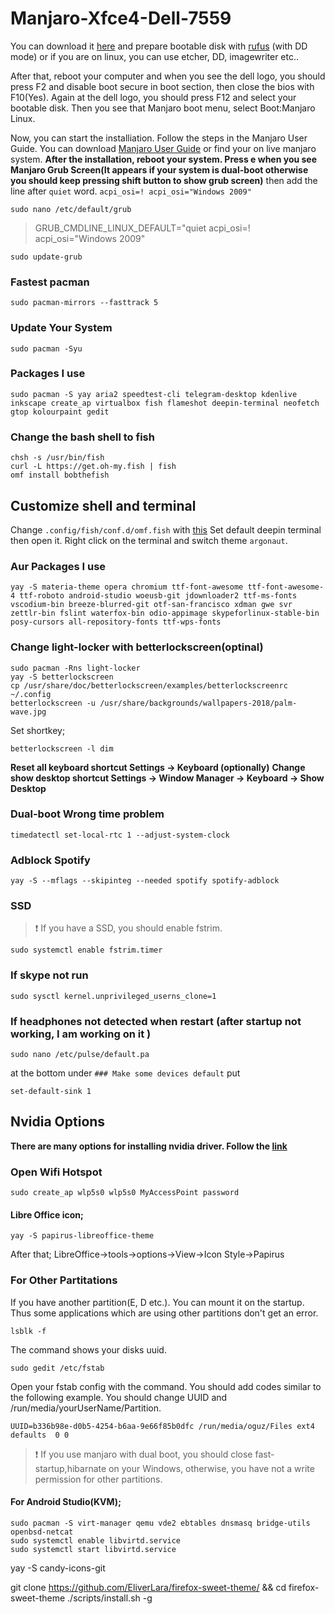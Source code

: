 # Manjaro-Xfce4-Dell-7559
You can download it [here](https://manjaro.org/download/official/xfce/) and prepare bootable disk with [rufus](https://rufus.akeo.ie/) (with DD mode) or if you are on linux, you can use etcher, DD, imagewriter etc..

After that, reboot your computer and when you see the dell logo, you should press F2 and disable boot secure in boot section, then close the bios with F10(Yes). Again at the dell logo, you should press F12 and select your bootable disk. Then you see that Manjaro boot menu, select Boot:Manjaro Linux. 

Now, you can start the installiation. Follow the steps in the Manjaro User Guide. You can download [Manjaro User Guide](https://manjaro.org/support/userguide/) or find your on live manjaro system.
**After the installation, reboot your system. Press e when you see Manjaro Grub Screen(It appears if your system is dual-boot otherwise you should keep pressing shift button to show grub screen)**
then add the line after `quiet` word.
```acpi_osi=! acpi_osi="Windows 2009" ``` 

```
sudo nano /etc/default/grub 
```
> GRUB_CMDLINE_LINUX_DEFAULT="quiet acpi_osi=! acpi_osi=\"Windows 2009\"

```
sudo update-grub
```

### Fastest pacman
```
sudo pacman-mirrors --fasttrack 5
```
### Update Your System
```
sudo pacman -Syu
```



### Packages I use
```
sudo pacman -S yay aria2 speedtest-cli telegram-desktop kdenlive inkscape create_ap virtualbox fish flameshot deepin-terminal neofetch gtop kolourpaint gedit
```
### Change the bash shell to fish
```
chsh -s /usr/bin/fish
curl -L https://get.oh-my.fish | fish
omf install bobthefish
```
## Customize shell and terminal
Change `.config/fish/conf.d/omf.fish` with [this](https://github.com/oguzkaganeren/manjaro-cinnamon-dell-7559/blob/master/.config/fish/omf.fish)
Set default deepin terminal then open it. Right click on the terminal and switch theme `argonaut`.
### Aur Packages I use
```
yay -S materia-theme opera chromium ttf-font-awesome ttf-font-awesome-4 ttf-roboto android-studio woeusb-git jdownloader2 ttf-ms-fonts vscodium-bin breeze-blurred-git otf-san-francisco xdman gwe svr zettlr-bin fslint waterfox-bin odio-appimage skypeforlinux-stable-bin posy-cursors all-repository-fonts ttf-wps-fonts
```
### Change light-locker with betterlockscreen(optinal)
```
sudo pacman -Rns light-locker
yay -S betterlockscreen
cp /usr/share/doc/betterlockscreen/examples/betterlockscreenrc ~/.config
betterlockscreen -u /usr/share/backgrounds/wallpapers-2018/palm-wave.jpg
```
Set shortkey;
```
betterlockscreen -l dim
```

**Reset all keyboard shortcut Settings  →  Keyboard  (optionally)**
**Change show desktop shortcut Settings  →  Window Manager  →  Keyboard  → Show Desktop**
### Dual-boot Wrong time problem
```
timedatectl set-local-rtc 1 --adjust-system-clock
```
### Adblock Spotify
```
yay -S --mflags --skipinteg --needed spotify spotify-adblock
```

### SSD
>  :exclamation: If you have a SSD, you should enable fstrim.

```
sudo systemctl enable fstrim.timer
```
### If skype not run
```
sudo sysctl kernel.unprivileged_userns_clone=1
```
### If headphones not detected when restart (after startup not working, I am working on it )
```
sudo nano /etc/pulse/default.pa
```
at the bottom under `### Make some devices default` put
```
set-default-sink 1
```
## Nvidia Options
**There are many options for installing nvidia driver. Follow the [link](https://forum.manjaro.org/t/options-for-nvidia-optimus-graphics/75185)**

### Open Wifi Hotspot
```
sudo create_ap wlp5s0 wlp5s0 MyAccessPoint password
```

#### Libre Office icon;
```
yay -S papirus-libreoffice-theme
```
After that;
LibreOffice->tools->options->View->Icon Style->Papirus
### For Other Partitations
If you have another partition(E, D etc.). You can mount it on the startup. Thus some applications which are using other partitions don't get an error.

```
lsblk -f
```
The command shows your disks uuid.
```
sudo gedit /etc/fstab 
```
Open your fstab config with the command. You should add codes similar to the following example. You should change UUID and /run/media/yourUserName/Partition.
```
UUID=b336b98e-d0b5-4254-b6aa-9e66f85b0dfc /run/media/oguz/Files ext4 defaults  0 0
```

>  :exclamation: If you use manjaro with dual boot, you should close fast-startup,hibarnate on your Windows, otherwise, you have not a write permission for other partitions.
#### For Android Studio(KVM);
```
sudo pacman -S virt-manager qemu vde2 ebtables dnsmasq bridge-utils openbsd-netcat
sudo systemctl enable libvirtd.service
sudo systemctl start libvirtd.service
```

yay -S candy-icons-git

git clone https://github.com/EliverLara/firefox-sweet-theme/ && cd firefox-sweet-theme
./scripts/install.sh -g

